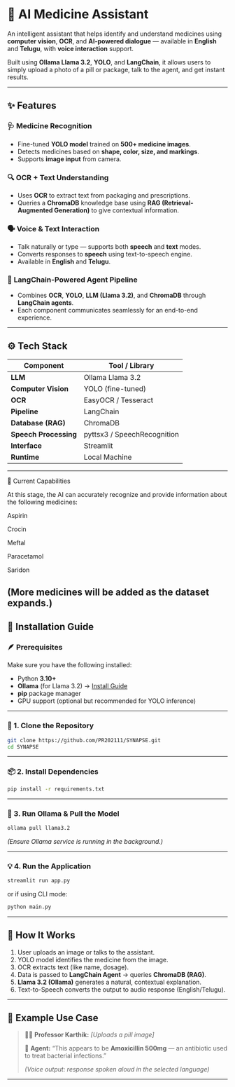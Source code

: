 # 🧠 AI Medicine Assistant

An intelligent assistant that helps identify and understand medicines using **computer vision**, **OCR**, and **AI-powered dialogue** — available in **English** and **Telugu**, with **voice interaction** support.

Built using **Ollama Llama 3.2**, **YOLO**, and **LangChain**, it allows users to simply upload a photo of a pill or package, talk to the agent, and get instant results.

---

## ✨ Features

### 🩺 **Medicine Recognition**

* Fine-tuned **YOLO model** trained on **500+ medicine images**.
* Detects medicines based on **shape, color, size, and markings**.
* Supports **image input** from camera.

### 🔍 **OCR + Text Understanding**

* Uses **OCR** to extract text from packaging and prescriptions.
* Queries a **ChromaDB** knowledge base using **RAG (Retrieval-Augmented Generation)** to give contextual information.

### 🗣️ **Voice & Text Interaction**

* Talk naturally or type — supports both **speech** and **text** modes.
* Converts responses to **speech** using text-to-speech engine.
* Available in **English** and **Telugu**.

### 🧩 **LangChain-Powered Agent Pipeline**

* Combines **OCR**, **YOLO**, **LLM (Llama 3.2)**, and **ChromaDB** through **LangChain agents**.
* Each component communicates seamlessly for an end-to-end experience.

---

## ⚙️ Tech Stack

| Component             | Tool / Library              |
| --------------------- | --------------------------- |
| **LLM**               | Ollama Llama 3.2            |
| **Computer Vision**   | YOLO (fine-tuned)           |
| **OCR**               | EasyOCR / Tesseract         |
| **Pipeline**          | LangChain                   |
| **Database (RAG)**    | ChromaDB                    |
| **Speech Processing** | pyttsx3 / SpeechRecognition |
| **Interface**         | Streamlit                   |
| **Runtime**           | Local Machine               |

---
🧠 Current Capabilities

At this stage, the AI can accurately recognize and provide information about the following medicines:

Aspirin

Crocin

Meftal

Paracetamol

Saridon

(More medicines will be added as the dataset expands.)
---

## 🧰 Installation Guide

### 🪶 Prerequisites

Make sure you have the following installed:

* Python **3.10+**
* **Ollama** (for Llama 3.2) → [Install Guide](https://ollama.ai/download)
* **pip** package manager
* GPU support (optional but recommended for YOLO inference)

---

### 🧩 1. Clone the Repository

```bash
git clone https://github.com/PR202111/SYNAPSE.git
cd SYNAPSE
```

---

### 📦 2. Install Dependencies

```bash
pip install -r requirements.txt
```
---

### 🧠 3. Run Ollama & Pull the Model

```bash
ollama pull llama3.2
```

*(Ensure Ollama service is running in the background.)*

---

### 💡 4. Run the Application

```bash
streamlit run app.py
```

or if using CLI mode:

```bash
python main.py
```

---

## 🔁 How It Works

1. User uploads an image or talks to the assistant.
2. YOLO model identifies the medicine from the image.
3. OCR extracts text (like name, dosage).
4. Data is passed to **LangChain Agent** → queries **ChromaDB (RAG)**.
5. **Llama 3.2 (Ollama)** generates a natural, contextual explanation.
6. Text-to-Speech converts the output to audio response (English/Telugu).

---

## 🧪 Example Use Case

> 👩‍🏫 **Professor Karthik:** *[Uploads a pill image]*
>
> 🤖 **Agent:** “This appears to be **Amoxicillin 500mg** — an antibiotic used to treat bacterial infections.”
>
> *(Voice output: response spoken aloud in the selected language)*

---
